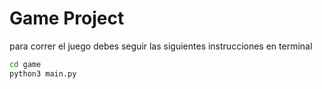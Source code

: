 # Game Project

para correr el juego debes seguir las siguientes instrucciones en terminal

```sh
cd game
python3 main.py
```
